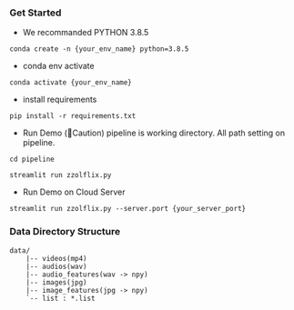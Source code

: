 ### Get Started
- We recommanded PYTHON 3.8.5
```
conda create -n {your_env_name} python=3.8.5
```
- conda env activate
```
conda activate {your_env_name}
```
- install requirements
```
pip install -r requirements.txt
```
- Run Demo 
(🧨Caution) pipeline is working directory. All path setting on pipeline.
```
cd pipeline
```
```
streamlit run zzolflix.py
```
- Run Demo on Cloud Server
```
streamlit run zzolflix.py --server.port {your_server_port}
```

### Data Directory Structure

```
data/
    |-- videos(mp4)
    |-- audios(wav)
    |-- audio_features(wav -> npy)
    |-- images(jpg)
    |-- image_features(jpg -> npy)
    `-- list : *.list
```